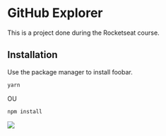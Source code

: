 # GitHub Explorer

This is a project done during the Rocketseat course.

## Installation

Use the package manager to install foobar.

```bash
yarn
```

OU

```bash
npm install
```

<img src=””>
